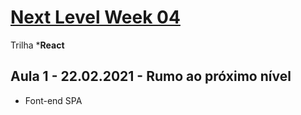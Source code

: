 # [Next Level Week 04](https://nextlevelweek.com/)

Trilha ***React**

## Aula 1 - 22.02.2021 - Rumo ao próximo nível

- Font-end SPA
